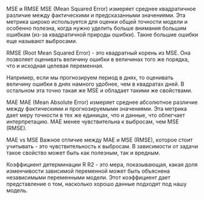 MSE и RMSE
MSE (Mean Squared Error) измеряет среднее квадратичное различие между фактическими и предсказанными значениями. Эта метрика широко используется для оценки общей точности модели и особенно полезна, когда нужно уделить больше внимания большим ошибкам (из-за квадратичной природы ошибки). Такие большие ошибки еще называют выбросами.

RMSE (Root Mean Squared Error) - это квадратный корень из MSE. Она позволяет оценивать величину ошибки в величинах того же порядка, что и исходная целевая переменная.

Например, если мы прогнозируем период в днях, то оценивать величину ошибки в днях намного удобнее, чем в квадратах дней. В остальном эта точно такая же MSE и обладает такими же свойствами.

MAE
MAE (Mean Absolute Error) измеряет среднее абсолютное различие между фактическими и прогнозируемыми значениями. Эта метрика дает меру точности в тех же единицах, что и данные, что облегчает интерпретацию. MAE менее чувствительна к выбросам, чем MSE (RMSE).

MAE vs MSE
Важное отличие между MAE и MSE (RMSE), которое стоит учитывать - это чувствительность к выбросам. В зависимости от задачи такое свойство может быть как полезным, так и вредным.

Коэффициент детерминации R 
R2 - это мера, показывающая, какая доля изменчивости зависимой переменной может быть объяснена независимыми переменными модели. Этот коэффициент дает представление о том, насколько хорошо данные подходят под нашу модель.
